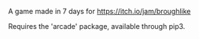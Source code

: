 A game made in 7 days for https://itch.io/jam/broughlike

Requires the 'arcade' package, available through pip3.
